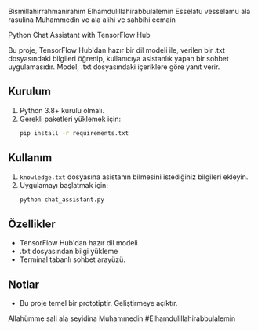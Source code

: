 Bismillahirrahmanirahim
Elhamdulillahirabbulalemin
Esselatu vesselamu ala rasulina Muhammedin ve ala alihi ve sahbihi ecmain




Python Chat Assistant with TensorFlow Hub

Bu proje, TensorFlow Hub'dan hazır bir dil modeli ile, verilen bir .txt dosyasındaki bilgileri öğrenip, kullanıcıya asistanlık yapan bir sohbet uygulamasıdır. Model, .txt dosyasındaki içeriklere göre yanıt verir.

## Kurulum
1. Python 3.8+ kurulu olmalı.
2. Gerekli paketleri yüklemek için:
   ```cmd
   pip install -r requirements.txt
   ```

## Kullanım
1. `knowledge.txt` dosyasına asistanın bilmesini istediğiniz bilgileri ekleyin.
2. Uygulamayı başlatmak için:
   ```cmd
   python chat_assistant.py
   ```

## Özellikler
- TensorFlow Hub'dan hazır dil modeli
- .txt dosyasından bilgi yükleme
- Terminal tabanlı sohbet arayüzü.  

## Notlar
- Bu proje temel bir prototiptir. Geliştirmeye açıktır.



Allahümme sali ala seyidina Muhammedin 
#Elhamdulillahirabbulalemin